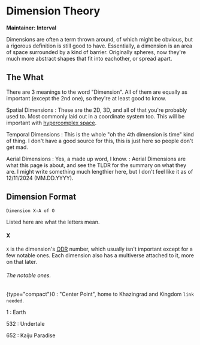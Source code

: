# Dimension Theory

**Maintainer: Interval**

<tldr>
Dimensions are often a term thrown around, of which might be obvious, but a rigorous definition is still good to have.
Essentially, a dimension is an area of space surrounded by a kind of barrier. Originally spheres, now they're much more abstract shapes that fit into eachother, or spread apart.
</tldr>

## The What

There are 3 meanings to the word "Dimension". All of them are equally as important (except the 2nd one), so they're at least good to know.

Spatial Dimensions
: These are the 2D, 3D, and all of that you're probably used to. Most commonly laid out in a coordinate system too. This will be important with [hypercomplex space]().

Temporal Dimensions
: This is the whole "oh the 4th dimension is time" kind of thing.
I don't have a good source for this, this is just here so people don't get mad.

Aerial Dimensions
: Yes, a made up word, I know.
: Aerial Dimensions are what this page is about, and see the TLDR for the summary on what they are.
I might write something much lengthier here, but I don't feel like it as of 12/11/2024 (MM.DD.YYYY).

## Dimension Format

`Dimension X-A of O`

Listed here are what the letters mean.

#### X

`X` is the dimension's [ODR](ODR.md) number, which usually isn't important except for a few notable ones. Each dimension also has a multiverse attached to it, more on that later.

###### The notable ones.

<tabs>
<tab id="tfct" title="TFCT">

{type="compact"}0
: "Center Point", home to Khazingrad and Kingdom `link needed`.

1
: Earth

532
: Undertale

652
: Kaiju Paradise

</tab>
<tab id="eot" title="EOT">

</tab>
</tabs>
